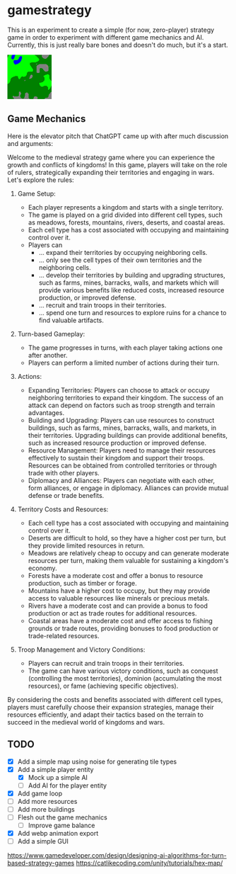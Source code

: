 # gamestrategy

This is an experiment to create a simple (for now, zero-player) strategy game in order to experiment with different game mechanics and AI. Currently, this is just really bare bones and doesn't do much, but it's a start.

![alt text](/gamestrategy/images/expansion.webp "Screenshot")

## Game Mechanics

Here is the elevator pitch that ChatGPT came up with after much discussion and arguments:

Welcome to the medieval strategy game where you can experience the growth and conflicts of kingdoms! In this game, players will take on the role of rulers, strategically expanding their territories and engaging in wars. Let's explore the rules:

1. Game Setup:
   - Each player represents a kingdom and starts with a single territory.
   - The game is played on a grid divided into different cell types, such as meadows, forests, mountains, rivers, deserts, and coastal areas.
   - Each cell type has a cost associated with occupying and maintaining control over it.
   - Players can
      - ... expand their territories by occupying neighboring cells.     
      - ... only see the cell types of their own territories and the neighboring cells.
      - ... develop their territories by building and upgrading structures, such as farms, mines, barracks, walls, and markets which will provide various benefits like reduced costs, increased resource production, or improved defense.
      - ... recruit and train troops in their territories.
      - ... spend one turn and resources to explore ruins for a chance to find valuable artifacts.

2. Turn-based Gameplay:
   - The game progresses in turns, with each player taking actions one after another.
   - Players can perform a limited number of actions during their turn.

3. Actions:
   - Expanding Territories: Players can choose to attack or occupy neighboring territories to expand their kingdom. The success of an attack can depend on factors such as troop strength and terrain advantages.
   - Building and Upgrading: Players can use resources to construct buildings, such as farms, mines, barracks, walls, and markets, in their territories. Upgrading buildings can provide additional benefits, such as increased resource production or improved defense.
   - Resource Management: Players need to manage their resources effectively to sustain their kingdom and support their troops. Resources can be obtained from controlled territories or through trade with other players.
   - Diplomacy and Alliances: Players can negotiate with each other, form alliances, or engage in diplomacy. Alliances can provide mutual defense or trade benefits.

4. Territory Costs and Resources:
   - Each cell type has a cost associated with occupying and maintaining control over it.
   - Deserts are difficult to hold, so they have a higher cost per turn, but they provide limited resources in return.
   - Meadows are relatively cheap to occupy and can generate moderate resources per turn, making them valuable for sustaining a kingdom's economy.
   - Forests have a moderate cost and offer a bonus to resource production, such as timber or forage.
   - Mountains have a higher cost to occupy, but they may provide access to valuable resources like minerals or precious metals.
   - Rivers have a moderate cost and can provide a bonus to food production or act as trade routes for additional resources.
   - Coastal areas have a moderate cost and offer access to fishing grounds or trade routes, providing bonuses to food production or trade-related resources.

5. Troop Management and Victory Conditions:
   - Players can recruit and train troops in their territories.
   - The game can have various victory conditions, such as conquest (controlling the most territories), dominion (accumulating the most resources), or fame (achieving specific objectives).

By considering the costs and benefits associated with different cell types, players must carefully choose their expansion strategies, manage their resources efficiently, and adapt their tactics based on the terrain to succeed in the medieval world of kingdoms and wars.

## TODO

- [X] Add a simple map using noise for generating tile types
- [X] Add a simple player entity
   - [X] Mock up a simple AI
   - [ ] Add AI for the player entity
- [X] Add game loop
- [ ] Add more resources
- [ ] Add more buildings
- [ ] Flesh out the game mechanics
   - [ ] Improve game balance
- [X] Add webp animation export
- [ ] Add a simple GUI

https://www.gamedeveloper.com/design/designing-ai-algorithms-for-turn-based-strategy-games
https://catlikecoding.com/unity/tutorials/hex-map/